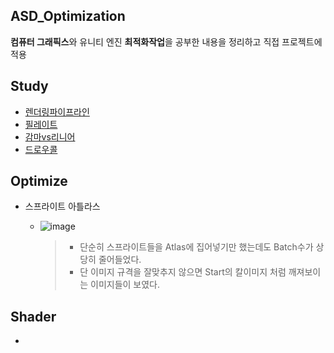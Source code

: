## ASD_Optimization

**컴퓨터 그래픽스**와 유니티 엔진 **최적화작업**을 공부한 내용을 정리하고 직접 프로젝트에 적용

## Study

- [렌더링파이프라인](https://github.com/JuicyPark/ASD_Optimization/blob/master/Study/RenderingPipeline.md)
- [필레이트](https://github.com/JuicyPark/ASD_Optimization/blob/master/Study/Fillrate.md)
- [감마vs리니어](https://github.com/JuicyPark/ASD_Optimization/blob/master/Study/GammaVsLinear.md)
- [드로우콜](https://github.com/JuicyPark/ASD_Optimization/blob/master/Study/DrawCall.md)



## Optimize

- 스프라이트 아틀라스

  - ![image](https://user-images.githubusercontent.com/31693348/109277152-42521f00-785a-11eb-9aeb-f7b7aebae784.png)

    > - 단순히 스프라이트들을 Atlas에 집어넣기만 했는데도 Batch수가 상당히 줄어들었다.
    > - 단 이미지 규격을 잘맞추지 않으면 Start의 칼이미지 처럼 깨져보이는 이미지들이 보였다.



## Shader

- 

